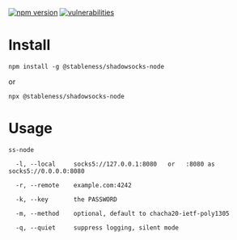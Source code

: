 [![npm version](https://badgen.net/npm/v/@stableness/shadowsocks-node)](https://www.npmjs.com/package/@stableness/shadowsocks-node)
[![vulnerabilities](https://snyk.io/test/npm/@stableness/shadowsocks-node/badge.svg)](https://snyk.io/test/npm/@stableness/shadowsocks-node) 



# Install

```
npm install -g @stableness/shadowsocks-node
```

or

```
npx @stableness/shadowsocks-node
```



# Usage

```
ss-node

  -l, --local     socks5://127.0.0.1:8080   or   :8080 as socks5://0.0.0.0:8080

  -r, --remote    example.com:4242

  -k, --key       the PASSWORD

  -m, --method    optional, default to chacha20-ietf-poly1305

  -q, --quiet     suppress logging, silent mode
```

